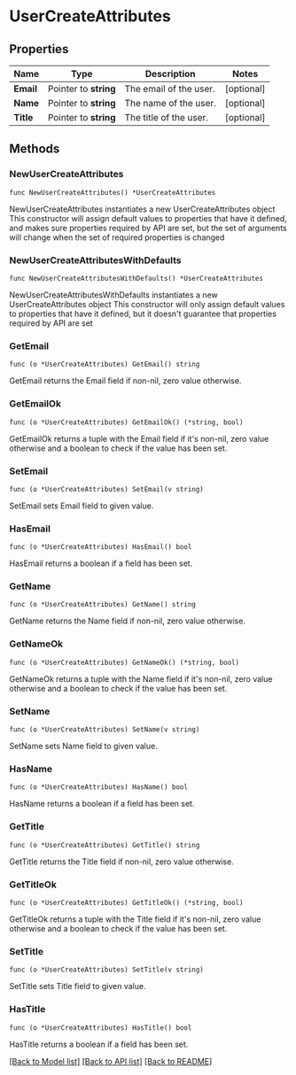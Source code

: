 # UserCreateAttributes

## Properties

Name | Type | Description | Notes
------------ | ------------- | ------------- | -------------
**Email** | Pointer to **string** | The email of the user. | [optional] 
**Name** | Pointer to **string** | The name of the user. | [optional] 
**Title** | Pointer to **string** | The title of the user. | [optional] 

## Methods

### NewUserCreateAttributes

`func NewUserCreateAttributes() *UserCreateAttributes`

NewUserCreateAttributes instantiates a new UserCreateAttributes object
This constructor will assign default values to properties that have it defined,
and makes sure properties required by API are set, but the set of arguments
will change when the set of required properties is changed

### NewUserCreateAttributesWithDefaults

`func NewUserCreateAttributesWithDefaults() *UserCreateAttributes`

NewUserCreateAttributesWithDefaults instantiates a new UserCreateAttributes object
This constructor will only assign default values to properties that have it defined,
but it doesn't guarantee that properties required by API are set

### GetEmail

`func (o *UserCreateAttributes) GetEmail() string`

GetEmail returns the Email field if non-nil, zero value otherwise.

### GetEmailOk

`func (o *UserCreateAttributes) GetEmailOk() (*string, bool)`

GetEmailOk returns a tuple with the Email field if it's non-nil, zero value otherwise
and a boolean to check if the value has been set.

### SetEmail

`func (o *UserCreateAttributes) SetEmail(v string)`

SetEmail sets Email field to given value.

### HasEmail

`func (o *UserCreateAttributes) HasEmail() bool`

HasEmail returns a boolean if a field has been set.

### GetName

`func (o *UserCreateAttributes) GetName() string`

GetName returns the Name field if non-nil, zero value otherwise.

### GetNameOk

`func (o *UserCreateAttributes) GetNameOk() (*string, bool)`

GetNameOk returns a tuple with the Name field if it's non-nil, zero value otherwise
and a boolean to check if the value has been set.

### SetName

`func (o *UserCreateAttributes) SetName(v string)`

SetName sets Name field to given value.

### HasName

`func (o *UserCreateAttributes) HasName() bool`

HasName returns a boolean if a field has been set.

### GetTitle

`func (o *UserCreateAttributes) GetTitle() string`

GetTitle returns the Title field if non-nil, zero value otherwise.

### GetTitleOk

`func (o *UserCreateAttributes) GetTitleOk() (*string, bool)`

GetTitleOk returns a tuple with the Title field if it's non-nil, zero value otherwise
and a boolean to check if the value has been set.

### SetTitle

`func (o *UserCreateAttributes) SetTitle(v string)`

SetTitle sets Title field to given value.

### HasTitle

`func (o *UserCreateAttributes) HasTitle() bool`

HasTitle returns a boolean if a field has been set.


[[Back to Model list]](../README.md#documentation-for-models) [[Back to API list]](../README.md#documentation-for-api-endpoints) [[Back to README]](../README.md)


